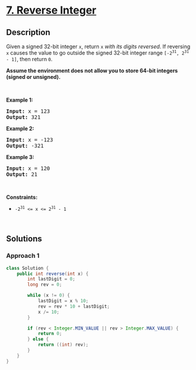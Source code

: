 # [7. Reverse Integer](https://leetcode.com/problems/reverse-integer)

## Description

<p>Given a signed 32-bit integer <code>x</code>, return <code>x</code><em> with its digits reversed</em>. If reversing <code>x</code> causes the value to go outside the signed 32-bit integer range <code>[-2<sup>31</sup>, 2<sup>31</sup> - 1]</code>, then return <code>0</code>.</p>

<p><strong>Assume the environment does not allow you to store 64-bit integers (signed or unsigned).</strong></p>
<p>&nbsp;</p>

<p><strong class="example">Example 1:</strong></p>
<pre>
<strong>Input:</strong> x = 123
<strong>Output:</strong> 321
</pre>

<p><strong class="example">Example 2:</strong></p>
<pre>
<strong>Input:</strong> x = -123
<strong>Output:</strong> -321
</pre>

<p><strong class="example">Example 3:</strong></p>
<pre>
<strong>Input:</strong> x = 120
<strong>Output:</strong> 21
</pre>
<p>&nbsp;</p>

<p><strong>Constraints:</strong></p>
<ul>
    <li><code>-2<sup>31</sup> &lt;= x &lt;= 2<sup>31</sup> - 1</code></li>
</ul>
<p>&nbsp;</p>

## Solutions

### **Approach 1**

```java
class Solution {
    public int reverse(int x) {
        int lastDigit = 0;
        long rev = 0;

        while (x != 0) {
            lastDigit = x % 10;
            rev = rev * 10 + lastDigit;
            x /= 10;
        }

        if (rev < Integer.MIN_VALUE || rev > Integer.MAX_VALUE) {
            return 0;
        } else {
            return ((int) rev);
        }
    }
}
```

<!-- tabs:end -->